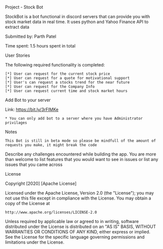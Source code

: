 Project - Stock Bot

StockBot is a bot functional in discord servers that can provide you with stock market data in real time. It uses python and Yahoo Finance API to extract data

Submitted by: Parth Patel

Time spent: 1.5 hours spent in total


User Stories

The following required functionality is completed:

    [*] User can request for the current stock price
    [*] User can request for a quote for motivational support
    [*] User's can request a stocks trend for the near future
    [*] User can request for the Company Info 
    [*] User can request current time and stock market hours

Add Bot to your server

Link: https://bit.ly/3rFIMKe

```* You can only add bot to a server where you have Administrator privilages ```


Notes

`This Bot is still in beta mode so please be mindfull of the amount of requests you make, it might break the code`

Describe any challenges encountered while building the app.
You are more than welcome to list features that you would want to see in issues or list any issues that you came across

License

Copyright [2020] [Apache License]

Licensed under the Apache License, Version 2.0 (the "License");
you may not use this file except in compliance with the License.
You may obtain a copy of the License at

    http://www.apache.org/licenses/LICENSE-2.0

Unless required by applicable law or agreed to in writing, software
distributed under the License is distributed on an "AS IS" BASIS,
WITHOUT WARRANTIES OR CONDITIONS OF ANY KIND, either express or implied.
See the License for the specific language governing permissions and
limitations under the License.
